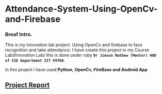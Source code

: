 # Attendance-System-Using-OpenCv-and-Firebase
### Breaf Intro.
This is my innovation lab project. Using OpenCv and firebase to face recognition and take attendance.
I have create this project in my Course Lab(Innovation Lab) this is done under ruby **```Dr Jimson Mathew (Mentor) HOD of CSE Department IIT PATNA```**.

In this project i have used **Python, OpenCv, FireBase and Android App**

## [Project Report](www.google.com)
